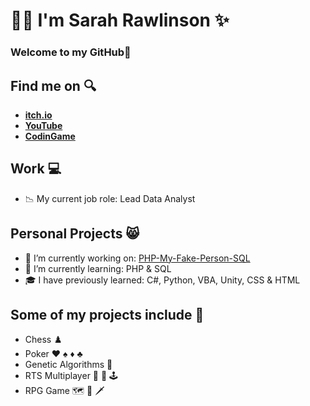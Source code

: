 
# :woman_technologist: **I'm Sarah Rawlinson** :sparkles:
### Welcome to my GitHub👋 <br>
##  Find me on :mag: <br>
 - [**itch.io**](https://sarahrawlinson.itch.io) <br>
 - [**YouTube**](https://www.youtube.com/channel/UCZzctauCe1sxTTCsK93Tlmw) <br>
 - [**CodinGame**](https://www.codingame.com/profile/a1e2eaabbc2c9f00fcf40b0e27e2a5b17222005) <br>
## Work :computer: <br> 
- :chart_with_downwards_trend: My current job role: Lead Data Analyst
## Personal Projects :smile_cat:
- :construction: I’m currently working on: [PHP-My-Fake-Person-SQL](https://github.com/SarahRawlinson/PHPMyFakePersonSQL)
- :exploding_head: I’m currently learning: PHP & SQL
- :mortar_board: I have previously learned: C#, Python, VBA, Unity, CSS & HTML 



## Some of my projects include :file_folder:<br>
- Chess :chess_pawn: <br>
- Poker :hearts: :spades: :diamonds: :clubs: <br>
- Genetic Algorithms :dna:
- RTS Multiplayer :satellite: :signal_strength: :joystick: <br> 
- RPG Game :world_map: :compass: :dagger:<br>
